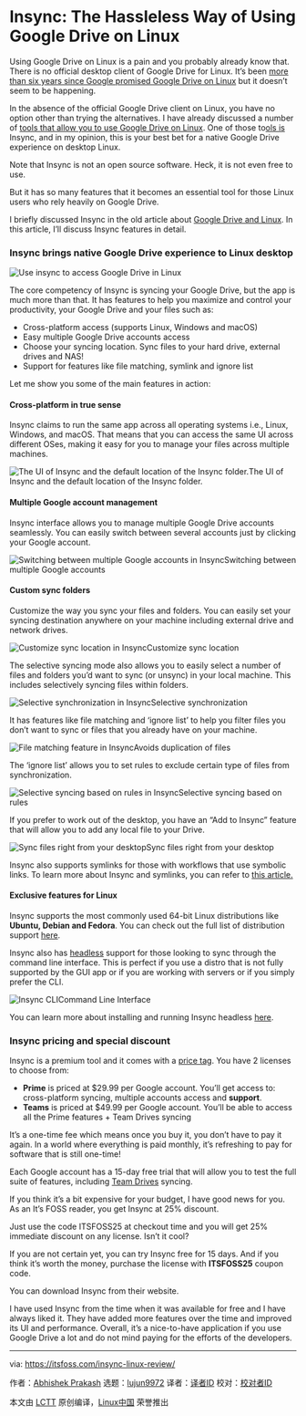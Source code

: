 [#]: collector: (lujun9972)
[#]: translator: ( )
[#]: reviewer: ( )
[#]: publisher: ( )
[#]: url: ( )
[#]: subject: (Insync: The Hassleless Way of Using Google Drive on Linux)
[#]: via: (https://itsfoss.com/insync-linux-review/)
[#]: author: (Abhishek Prakash https://itsfoss.com/author/abhishek/)

Insync: The Hassleless Way of Using Google Drive on Linux
======

Using Google Drive on Linux is a pain and you probably already know that. There is no official desktop client of Google Drive for Linux. It’s been [more than six years since Google promised Google Drive on Linux][1] but it doesn’t seem to be happening.

In the absence of the official Google Drive client on Linux, you have no option other than trying the alternatives. I have already discussed a number of [tools that allow you to use Google Drive on Linux][2]. One of those to[ols is][3] Insync, and in my opinion, this is your best bet for a native Google Drive experience on desktop Linux.

Note that Insync is not an open source software. Heck, it is not even free to use.

But it has so many features that it becomes an essential tool for those Linux users who rely heavily on Google Drive.

I briefly discussed Insync in the old article about [Google Drive and Linux][2]. In this article, I’ll discuss Insync features in detail.

### Insync brings native Google Drive experience to Linux desktop

![Use insync to access Google Drive in Linux][4]

The core competency of Insync is syncing your Google Drive, but the app is much more than that. It has features to help you maximize and control your productivity, your Google Drive and your files such as:

  * Cross-platform access (supports Linux, Windows and macOS)
  * Easy multiple Google Drive accounts access
  * Choose your syncing location. Sync files to your hard drive, external drives and NAS!
  * Support for features like file matching, symlink and ignore list



Let me show you some of the main features in action:

#### Cross-platform in true sense

Insync claims to run the same app across all operating systems i.e., Linux, Windows, and macOS. That means that you can access the same UI across different OSes, making it easy for you to manage your files across multiple machines.

![The UI of Insync and the default location of the Insync folder.][5]The UI of Insync and the default location of the Insync folder.

#### Multiple Google account management

Insync interface allows you to manage multiple Google Drive accounts seamlessly. You can easily switch between several accounts just by clicking your Google account.

![Switching between multiple Google accounts in Insync][6]Switching between multiple Google accounts

#### Custom sync folders

Customize the way you sync your files and folders. You can easily set your syncing destination anywhere on your machine including external drive and network drives.

![Customize sync location in Insync][7]Customize sync location

The selective syncing mode also allows you to easily select a number of files and folders you’d want to sync (or unsync) in your local machine. This includes selectively syncing files within folders.

![Selective synchronization in Insync][8]Selective synchronization

It has features like file matching and ‘ignore list’ to help you filter files you don’t want to sync or files that you already have on your machine.

![File matching feature in Insync][9]Avoids duplication of files

The ‘ignore list’ allows you to set rules to exclude certain type of files from synchronization.

![Selective syncing based on rules in Insync][10]Selective syncing based on rules

If you prefer to work out of the desktop, you have an “Add to Insync” feature that will allow you to add any local file to your Drive.

![Sync files right from your desktop][11]Sync files right from your desktop

Insync also supports symlinks for those with workflows that use symbolic links. To learn more about Insync and symlinks, you can refer to [this article.][12]

#### Exclusive features for Linux

Insync supports the most commonly used 64-bit Linux distributions like **Ubuntu, Debian and Fedora**. You can check out the full list of distribution support [here][13].

Insync also has [headless][14] support for those looking to sync through the command line interface. This is perfect if you use a distro that is not fully supported by the GUI app or if you are working with servers or if you simply prefer the CLI.

![Insync CLI][15]Command Line Interface

You can learn more about installing and running Insync headless [here][16].

### Insync pricing and special discount

Insync is a premium tool and it comes with a [price tag][17]. You have 2 licenses to choose from:

  * **Prime** is priced at $29.99 per Google account. You’ll get access to: cross-platform syncing, multiple accounts access and **support**.
  * **Teams** is priced at $49.99 per Google account. You’ll be able to access all the Prime features + Team Drives syncing



It’s a one-time fee which means once you buy it, you don’t have to pay it again. In a world where everything is paid monthly, it’s refreshing to pay for software that is still one-time!

Each Google account has a 15-day free trial that will allow you to test the full suite of features, including [Team Drives][18] syncing.

If you think it’s a bit expensive for your budget, I have good news for you. As an It’s FOSS reader, you get Insync at 25% discount.

Just use the code ITSFOSS25 at checkout time and you will get 25% immediate discount on any license. Isn’t it cool?

If you are not certain yet, you can try Insync free for 15 days. And if you think it’s worth the money, purchase the license with **ITSFOSS25** coupon code.

You can download Insync from their website.

I have used Insync from the time when it was available for free and I have always liked it. They have added more features over the time and improved its UI and performance. Overall, it’s a nice-to-have application if you use Google Drive a lot and do not mind paying for the efforts of the developers.

--------------------------------------------------------------------------------

via: https://itsfoss.com/insync-linux-review/

作者：[Abhishek Prakash][a]
选题：[lujun9972][b]
译者：[译者ID](https://github.com/译者ID)
校对：[校对者ID](https://github.com/校对者ID)

本文由 [LCTT](https://github.com/LCTT/TranslateProject) 原创编译，[Linux中国](https://linux.cn/) 荣誉推出

[a]: https://itsfoss.com/author/abhishek/
[b]: https://github.com/lujun9972
[1]: https://abevoelker.github.io/how-long-since-google-said-a-google-drive-linux-client-is-coming/
[2]: https://itsfoss.com/use-google-drive-linux/
[3]: https://www.insynchq.com
[4]: https://i0.wp.com/itsfoss.com/wp-content/uploads/2018/12/google-drive-linux-insync.jpeg?resize=800%2C450&ssl=1
[5]: https://i2.wp.com/itsfoss.com/wp-content/uploads/2018/11/insync_interface.jpeg?fit=800%2C501&ssl=1
[6]: https://i0.wp.com/itsfoss.com/wp-content/uploads/2018/11/insync_multiple_google_account.jpeg?ssl=1
[7]: https://i0.wp.com/itsfoss.com/wp-content/uploads/2018/11/insync_folder_settings.png?ssl=1
[8]: https://i0.wp.com/itsfoss.com/wp-content/uploads/2018/11/insync_selective_sync.png?ssl=1
[9]: https://i0.wp.com/itsfoss.com/wp-content/uploads/2018/11/insync_file_matching.jpeg?ssl=1
[10]: https://i0.wp.com/itsfoss.com/wp-content/uploads/2018/11/insync_ignore_list_1.png?ssl=1
[11]: https://i2.wp.com/itsfoss.com/wp-content/uploads/2018/11/add-to-insync-shortcut.jpeg?ssl=1
[12]: https://help.insynchq.com/key-features-and-syncing-explained/syncing-superpowers/using-symlinks-on-google-drive-with-insync
[13]: https://www.insynchq.com/downloads
[14]: https://en.wikipedia.org/wiki/Headless_software
[15]: https://i1.wp.com/itsfoss.com/wp-content/uploads/2018/11/insync_cli.jpeg?fit=800%2C478&ssl=1
[16]: https://help.insynchq.com/installation-on-windows-linux-and-macos/advanced/linux-controlling-insync-via-command-line-cli
[17]: https://www.insynchq.com/pricing
[18]: https://gsuite.google.com/learning-center/products/drive/get-started-team-drive/#!/
